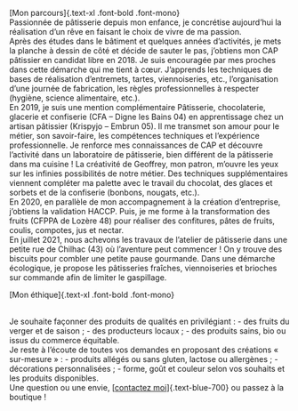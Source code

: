 [Mon parcours]{.text-xl .font-bold .font-mono}
<br>
Passionnée de pâtisserie depuis mon enfance, je concrétise aujourd’hui la réalisation d’un rêve en faisant le choix de vivre de ma passion.<br>
Après des études dans le bâtiment et quelques années d’activités, je mets la planche à dessin de côté et décide de sauter le pas, j’obtiens mon CAP pâtissier en candidat libre en 2018. Je suis encouragée par mes proches dans cette démarche qui me tient à cœur. J’apprends les techniques de bases de réalisation d’entremets, tartes, viennoiseries, etc., l’organisation d’une journée de fabrication, les règles professionnelles à respecter (hygiène, science alimentaire, etc.).<br>
En 2019, je suis une mention complémentaire Pâtisserie, chocolaterie, glacerie et confiserie (CFA – Digne les Bains 04) en apprentissage chez un artisan pâtissier (Krispyjo – Embrun 05). Il me transmet son amour pour le métier, son savoir-faire, les compétences techniques et l’expérience professionnelle. Je renforce mes connaissances de CAP et découvre l’activité dans un laboratoire de pâtisserie, bien différent de la pâtisserie dans ma cuisine ! La créativité de Geoffrey, mon patron, m’ouvre les yeux sur les infinies possibilités de notre métier. Des techniques supplémentaires viennent compléter ma palette avec le travail du chocolat, des glaces et sorbets et de la confiserie (bonbons, nougats, etc.).<br>
En 2020, en parallèle de mon accompagnement à la création d’entreprise, j’obtiens la validation HACCP. Puis, je me forme à la transformation des fruits (CFPPA de Lozère 48) pour réaliser des confitures, pâtes de fruits, coulis, compotes, jus et nectar.<br>
En juillet 2021, nous achevons les travaux de l’atelier de pâtisserie dans une petite rue de Chilhac (43) où l’aventure peut commencer ! On y trouve des biscuits pour combler une petite pause gourmande. Dans une démarche écologique, je propose les pâtisseries fraîches, viennoiseries et brioches sur commande afin de limiter le gaspillage.
<br>

[Mon éthique]{.text-xl .font-bold .font-mono}<br><br>

Je souhaite façonner des produits de qualités en privilégiant :
    - des fruits du verger et de saison ;
    - des producteurs locaux ;
    - des produits sains, bio ou issus du commerce équitable.<br>
Je reste à l’écoute de toutes vos demandes en proposant des créations « sur-mesure » :
    - produits allégés ou sans gluten, lactose ou allergènes ;
    - décorations personnalisées ;
    - forme, goût et couleur selon vos souhaits et les produits disponibles.<br>
Une question ou une envie, [[contactez moi](mailto:ungoutdeliberte@protonmail.com)]{.text-blue-700} ou passez à la boutique !